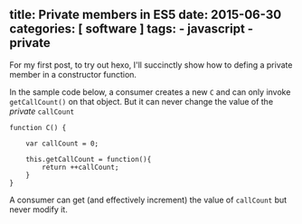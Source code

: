 title: Private members in ES5
date: 2015-06-30
categories: [ software ]
tags: 
	- javascript
	- private
---

For my first post, to try out hexo, I'll succinctly show how to defing a private
member in a constructor function.

In the sample code below, a consumer creates a new `C` and can only invoke `getCallCount()`
on that object. But it can never change the value of the _private_ `callCount`

```
function C() {
	
	var callCount = 0;

	this.getCallCount = function(){
		return ++callCount;
	}
}
```

A consumer can get (and effectively increment) the value of `callCount` but never modify it.